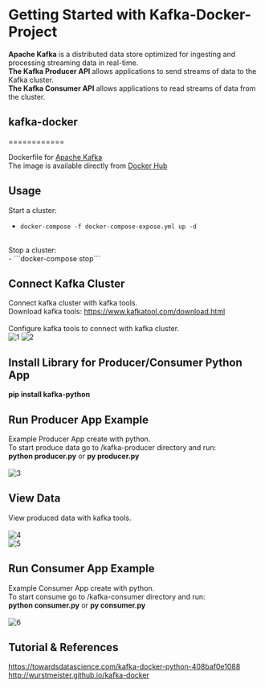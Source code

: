 # Getting Started with Kafka-Docker-Project
**Apache Kafka** is a distributed data store optimized for ingesting and processing streaming data in real-time.
</br>
**The Kafka Producer API** allows applications to send streams of data to the Kafka cluster.
</br>
**The Kafka Consumer API** allows applications to read streams of data from the cluster.

## kafka-docker
============

Dockerfile for [Apache Kafka](http://kafka.apache.org/)
</br>
The image is available directly from [Docker Hub](https://hub.docker.com/r/wurstmeister/kafka/)

## Usage

Start a cluster:
</br>
- ```docker-compose -f docker-compose-expose.yml up -d ```
</br>
Stop a cluster:
</br>
- ```docker-compose stop```

## Connect Kafka Cluster

Connect kafka cluster with kafka tools.
</br>
Download kafka tools:
https://www.kafkatool.com/download.html
</br>
</br>
Configure kafka tools to connect with kafka cluster.
</br>
![1](https://user-images.githubusercontent.com/33762836/202356838-d51adcc7-5c5e-455d-95ab-44c601bd2813.PNG)
![2](https://user-images.githubusercontent.com/33762836/202356870-81497e67-297b-4a74-a99b-4ef228c926bb.PNG)


## Install Library for Producer/Consumer Python App

**pip install kafka-python**


## Run Producer App Example

Example Producer App create with python. 
</br>
To start produce data go to /kafka-producer directory and run:
</br>
**python producer.py** or **py producer.py**
</br>
</br>
![3](https://user-images.githubusercontent.com/33762836/202356872-4d02e8f1-c97d-49c4-afd0-d4a6b5afe0f8.PNG)


## View Data

View produced data with kafka tools.
</br>
</br>
![4](https://user-images.githubusercontent.com/33762836/202356874-0785eddf-c481-4738-a9a1-eaf32bbe7ce2.PNG)
</br>
![5](https://user-images.githubusercontent.com/33762836/202356876-bd5535ed-2df9-40c7-86a9-3825d6aba333.PNG)


## Run Consumer App Example

Example Consumer App create with python.
</br>
To start consume go to /kafka-consumer directory and run:
</br>
**python consumer.py** or **py consumer.py**
</br>
</br>
![6](https://user-images.githubusercontent.com/33762836/202356882-f8dd023f-0188-4096-97c2-b5de04f43367.PNG)


## Tutorial & References

https://towardsdatascience.com/kafka-docker-python-408baf0e1088
</br>
http://wurstmeister.github.io/kafka-docker
